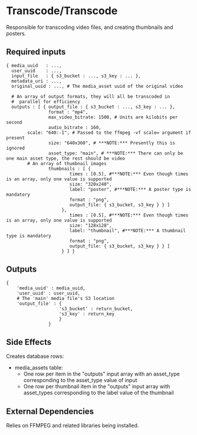 Transcode/Transcode
===================

Responsible for transcoding video files, and creating thumbnails and
posters.

Required inputs
---------------

```
{ media_uuid   : ..., 
  user_uuid    : ..., 
  input_file   : { s3_bucket : ..., s3_key : ... },
  metadata_uri : ...,
  original_uuid : ..., # The media_asset uuid of the original video

  # An array of output formats, they will all be transcoded in
  #  parallel for efficiency
  outputs : [ { output_file : { s3_bucket : ..., s3_key : ... },
                format : "mp4", 
                max_video_bitrate: 1500, # Units are kilobits per second
                audio_bitrate : 160,
		scale: "640:-1", # Passed to the ffmpeg -vf scale= argument if present
                size: "640x360", # ***NOTE:*** Presently this is ignored
                asset_type: "main", # ***NOTE:*** There can only be one main asset type, the rest should be video
		# An array of thumbnail images
                thumbnails : [ {
                        times : [0.5], #***NOTE:*** Even though times is an array, only one value is supported
                        size: "320x240", 
                        label: "poster", #***NOTE:*** A poster type is mandatory
                        format : "png",
                        output_file: { s3_bucket, s3_key } } ]
                     },
                        times : [0.5], #***NOTE:*** Even though times is an array, only one value is supported
                        size: "128x128", 
                        label: "thumbnail", #***NOTE:*** A thumbnail type is mandatory
                        format : "png",
                        output_file: { s3_bucket, s3_key } } ]
                     } ] }
```

Outputs
-------

```
{ 
    'media_uuid' : media_uuid,
    'user_uuid' : user_uuid,
    # The 'main' media file's S3 location
    'output_file' : {
                    's3_bucket' : return_bucket,
                    's3_key' : return_key
                    }
                }
```

Side Effects
------------

Creates database rows:

* media_assets table:
  * One row per item in the "outputs" input array with an asset_type corresponding to the asset_type value of input
  * One row per thumbnail item in the "outputs" input array with asset_types corresponding to the label value of the thumbnail

External Dependencies
----------------------

Relies on FFMPEG and related libraries being installed.